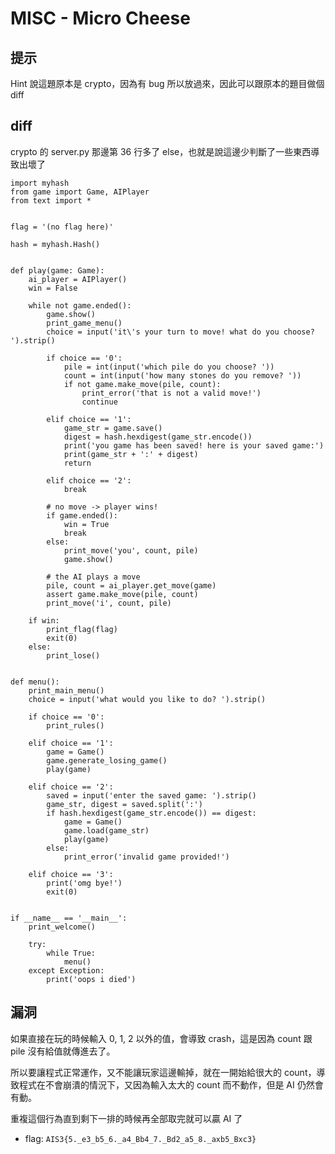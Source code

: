 # MISC - Micro Cheese
## 提示
Hint 說這題原本是 crypto，因為有 bug 所以放過來，因此可以跟原本的題目做個 diff

## diff
crypto 的 server.py 那邊第 36 行多了 else，也就是說這邊少判斷了一些東西導致出壞了
```
import myhash
from game import Game, AIPlayer
from text import *


flag = '(no flag here)'

hash = myhash.Hash()


def play(game: Game):
    ai_player = AIPlayer()
    win = False

    while not game.ended():
        game.show()
        print_game_menu()
        choice = input('it\'s your turn to move! what do you choose? ').strip()

        if choice == '0':
            pile = int(input('which pile do you choose? '))
            count = int(input('how many stones do you remove? '))
            if not game.make_move(pile, count):
                print_error('that is not a valid move!')
                continue

        elif choice == '1':
            game_str = game.save()
            digest = hash.hexdigest(game_str.encode())
            print('you game has been saved! here is your saved game:')
            print(game_str + ':' + digest)
            return

        elif choice == '2':
            break

        # no move -> player wins!
        if game.ended():
            win = True
            break
        else:
            print_move('you', count, pile)
            game.show()

        # the AI plays a move
        pile, count = ai_player.get_move(game)
        assert game.make_move(pile, count)
        print_move('i', count, pile)

    if win:
        print_flag(flag)
        exit(0)
    else:
        print_lose()


def menu():
    print_main_menu()
    choice = input('what would you like to do? ').strip()

    if choice == '0':
        print_rules()

    elif choice == '1':
        game = Game()
        game.generate_losing_game()
        play(game)

    elif choice == '2':
        saved = input('enter the saved game: ').strip()
        game_str, digest = saved.split(':')
        if hash.hexdigest(game_str.encode()) == digest:
            game = Game()
            game.load(game_str)
            play(game)
        else:
            print_error('invalid game provided!')

    elif choice == '3':
        print('omg bye!')
        exit(0)


if __name__ == '__main__':
    print_welcome()

    try:
        while True:
            menu()
    except Exception:
        print('oops i died')
```

## 漏洞
如果直接在玩的時候輸入 0, 1, 2 以外的值，會導致 crash，這是因為 count 跟 pile 沒有給值就傳進去了。

所以要讓程式正常運作，又不能讓玩家這邊輸掉，就在一開始給很大的 count，導致程式在不會崩潰的情況下，又因為輸入太大的 count 而不動作，但是 AI 仍然會有動。

重複這個行為直到剩下一排的時候再全部取完就可以贏 AI 了

* flag: `AIS3{5._e3_b5_6._a4_Bb4_7._Bd2_a5_8._axb5_Bxc3}`
